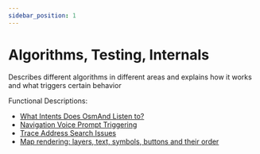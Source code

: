 ```yaml
---
sidebar_position: 1
---
```


# Algorithms, Testing, Internals
Describes different algorithms in different areas and explains how it works and what triggers certain behavior


Functional Descriptions:
* [What Intents Does OsmAnd Listen to?](./osmand-intents.md)
* [Navigation Voice Prompt Triggering](./voice-prompt-triggering.md)
* [Trace Address Search Issues](./trace-address-search-issues.md)
* [Map rendering: layers, text, symbols, buttons and their order](./map-rendering-layers.md)